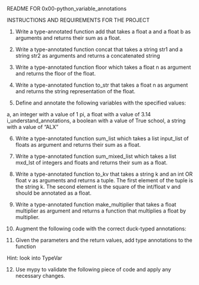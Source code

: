 README FOR 0x00-python_variable_annotations


INSTRUCTIONS AND REQUIREMENTS FOR THE PROJECT


1. Write a type-annotated function add that takes a float a and a float b as arguments and returns their sum as a float.

2. Write a type-annotated function concat that takes a string str1 and a string str2 as arguments and returns a concatenated string

3. Write a type-annotated function floor which takes a float n as argument and returns the floor of the float.

4. Write a type-annotated function to_str that takes a float n as argument and returns the string representation of the float.

5. Define and annotate the following variables with the specified values:

a, an integer with a value of 1
pi, a float with a value of 3.14
i_understand_annotations, a boolean with a value of True
school, a string with a value of “ALX”

6. Write a type-annotated function sum_list which takes a list input_list of floats as argument and returns their sum as a float.

7. Write a type-annotated function sum_mixed_list which takes a list mxd_lst of integers and floats and returns their sum as a float.

8. Write a type-annotated function to_kv that takes a string k and an int OR float v as arguments and returns a tuple. The first element of the tuple is the string k. The second element is the square of the int/float v and should be annotated as a float.

9. Write a type-annotated function make_multiplier that takes a float multiplier as argument and returns a function that multiplies a float by multiplier.

10. Augment the following code with the correct duck-typed annotations:

11. Given the parameters and the return values, add type annotations to the function

Hint: look into TypeVar

12. Use mypy to validate the following piece of code and apply any necessary changes.


